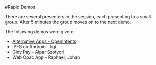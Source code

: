 #Rapid Demos

There are several presenters in the session, each presenting to a small group. After 5 minutes the group moves on to the next demo.

The following demos were given:

* [Alternative Apps - OpenIntents](https://github.com/openintents/alternative-apps-android)
* IPFS on Android - ligi
* Giny Pay - Alpar Szotyori
* Web Opac App - Raphael, Johan
